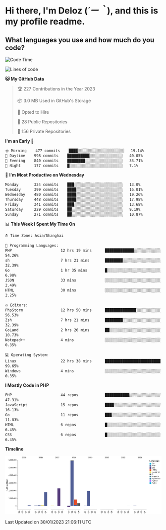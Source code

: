 # **Hi there, I'm Deloz (*´ー｀*), and this is my profile readme.**
<!--  [![Profile views](https://gpvc.arturio.dev/dank-del)](https://github.com/dank-del) -->
## **What languages you use and how much do you code?**

<!--START_SECTION:waka-->
![Code Time](http://img.shields.io/badge/Code%20Time-748%20hrs%2050%20mins-blue)

![Lines of code](https://img.shields.io/badge/From%20Hello%20World%20I%27ve%20Written-13%20Million%20lines%20of%20code-blue)

**🐱 My GitHub Data** 

> 🏆 227 Contributions in the Year 2023
 > 
> 📦 3.0 MB Used in GitHub's Storage 
 > 
> 💼 Opted to Hire
 > 
> 📜 28 Public Repositories 
 > 
> 🔑 156 Private Repositories  
 > 
**I'm an Early 🐤** 

```text
🌞 Morning    477 commits    ████░░░░░░░░░░░░░░░░░░░░░   19.14% 
🌆 Daytime    998 commits    ██████████░░░░░░░░░░░░░░░   40.05% 
🌃 Evening    840 commits    ████████░░░░░░░░░░░░░░░░░   33.71% 
🌙 Night      177 commits    █░░░░░░░░░░░░░░░░░░░░░░░░   7.1%

```
📅 **I'm Most Productive on Wednesday** 

```text
Monday       324 commits    ███░░░░░░░░░░░░░░░░░░░░░░   13.0% 
Tuesday      399 commits    ████░░░░░░░░░░░░░░░░░░░░░   16.01% 
Wednesday    480 commits    ████░░░░░░░░░░░░░░░░░░░░░   19.26% 
Thursday     448 commits    ████░░░░░░░░░░░░░░░░░░░░░   17.98% 
Friday       341 commits    ███░░░░░░░░░░░░░░░░░░░░░░   13.68% 
Saturday     229 commits    ██░░░░░░░░░░░░░░░░░░░░░░░   9.19% 
Sunday       271 commits    ██░░░░░░░░░░░░░░░░░░░░░░░   10.87%

```


📊 **This Week I Spent My Time On** 

```text
⌚︎ Time Zone: Asia/Shanghai

💬 Programming Languages: 
PHP                      12 hrs 19 mins      █████████████░░░░░░░░░░░░   54.26% 
sh                       7 hrs 21 mins       ████████░░░░░░░░░░░░░░░░░   32.39% 
Go                       1 hr 35 mins        █░░░░░░░░░░░░░░░░░░░░░░░░   6.98% 
JSON                     33 mins             ░░░░░░░░░░░░░░░░░░░░░░░░░   2.49% 
HTML                     30 mins             ░░░░░░░░░░░░░░░░░░░░░░░░░   2.25%

🔥 Editors: 
PhpStorm                 12 hrs 50 mins      ██████████████░░░░░░░░░░░   56.53% 
Zsh                      7 hrs 21 mins       ████████░░░░░░░░░░░░░░░░░   32.39% 
GoLand                   2 hrs 26 mins       ██░░░░░░░░░░░░░░░░░░░░░░░   10.73% 
Notepad++                4 mins              ░░░░░░░░░░░░░░░░░░░░░░░░░   0.35%

💻 Operating System: 
Linux                    22 hrs 38 mins      █████████████████████████   99.65% 
Windows                  4 mins              ░░░░░░░░░░░░░░░░░░░░░░░░░   0.35%

```

**I Mostly Code in PHP** 

```text
PHP                      44 repos            ███████████░░░░░░░░░░░░░░   47.31% 
JavaScript               15 repos            ████░░░░░░░░░░░░░░░░░░░░░   16.13% 
Go                       11 repos            ███░░░░░░░░░░░░░░░░░░░░░░   11.83% 
HTML                     6 repos             █░░░░░░░░░░░░░░░░░░░░░░░░   6.45% 
CSS                      6 repos             █░░░░░░░░░░░░░░░░░░░░░░░░   6.45%

```


**Timeline**

![Chart not found](https://raw.githubusercontent.com/deloz/deloz/main/charts/bar_graph.png) 


 Last Updated on 30/01/2023 21:06:11 UTC
<!--END_SECTION:waka-->
